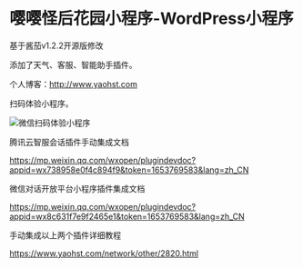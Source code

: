 # 嘤嘤怪后花园小程序-WordPress小程序
基于酱茄v1.2.2开源版修改

添加了天气、客服、智能助手插件。

个人博客：http://www.yaohst.com

扫码体验小程序。

![微信扫码体验小程序](https://github.com/e5sub/yyghhy/blob/main/weixin.jpg)

腾讯云智服会话插件手动集成文档

https://mp.weixin.qq.com/wxopen/plugindevdoc?appid=wx738958e0f4c894f9&token=1653769583&lang=zh_CN

微信对话开放平台小程序插件集成文档

https://mp.weixin.qq.com/wxopen/plugindevdoc?appid=wx8c631f7e9f2465e1&token=1653769583&lang=zh_CN

手动集成以上两个插件详细教程

https://www.yaohst.com/network/other/2820.html

